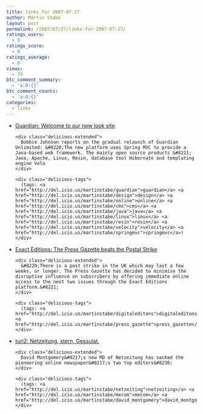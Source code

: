 ```yaml
---
title: links for 2007-07-27
author: Martin Stabe
layout: post
permalink: /2007/07/27/links-for-2007-07-27/
ratings_users:
  - 0
ratings_score:
  - 0
ratings_average:
  - 0
views:
  - 79
btc_comment_summary:
  - 'a:0:{}'
btc_comment_counts:
  - 'a:0:{}'
categories:
  - links
---
```

<ul class="delicious">
  <li>
    <div class="delicious-link">
      <a href="http://blogs.guardian.co.uk/technology/archives/2007/07/26/welcome_to_our_new_look_site.html">Guardian: Welcome to our new look site</a>
    </div>
    
    <div class="delicious-extended">
      Bobbie Johnson reports on the gradual relaunch of Guardian Unlimited: &#8220;The new platform uses Spring MVC to provide a Java-based web framework. The mainly open source products &#8211; Java, Apache, Linux, Resin, database tool Hibernate and templating engine Velo
    </div>
    
    <div class="delicious-tags">
      (tags: <a href="http://del.icio.us/martinstabe/guardian">guardian</a> <a href="http://del.icio.us/martinstabe/design">design</a> <a href="http://del.icio.us/martinstabe/online">online</a> <a href="http://del.icio.us/martinstabe/cms">cms</a> <a href="http://del.icio.us/martinstabe/java">java</a> <a href="http://del.icio.us/martinstabe/linux">linux</a> <a href="http://del.icio.us/martinstabe/resin">resin</a> <a href="http://del.icio.us/martinstabe/velocity">velocity</a> <a href="http://del.icio.us/martinstabe/springmvc">springmvc</a>)
    </div>
  </li>
  
  <li>
    <div class="delicious-link">
      <a href="http://exacteditions.blogspot.com/2007/07/press-gazette-beats-postal-strike.html">Exact Editions: The Press Gazette beats the Postal Strike</a>
    </div>
    
    <div class="delicious-extended">
      &#8220;There is a post strike in the UK which may last a few weeks, or longer. The Press Gazette has decided to minimise the disruptive influence on subscribers by offering immediate online access to the next two issues through the Exact Editions platform.&#8221;
    </div>
    
    <div class="delicious-tags">
      (tags: <a href="http://del.icio.us/martinstabe/digitaleditons">digitaleditons</a> <a href="http://del.icio.us/martinstabe/press_gazette">press_gazette</a>)
    </div>
  </li>
  
  <li>
    <div class="delicious-link">
      <a href="http://turi-2.blog.de/2007/07/25/heute2_stern_gessulat_media_analyse~2699827">turi2: Netzeitung, stern, Gessulat.</a>
    </div>
    
    <div class="delicious-extended">
      David Montgomery&#8217;s new MD of Netzeitung has sacked the pioneering online newspaper&#8217;s two top editors&#8230;
    </div>
    
    <div class="delicious-tags">
      (tags: <a href="http://del.icio.us/martinstabe/netzeiting">netzeiting</a> <a href="http://del.icio.us/martinstabe/mecom">mecom</a> <a href="http://del.icio.us/martinstabe/david_montgomery">david_montgomery</a>)
    </div>
  </li>
</ul>